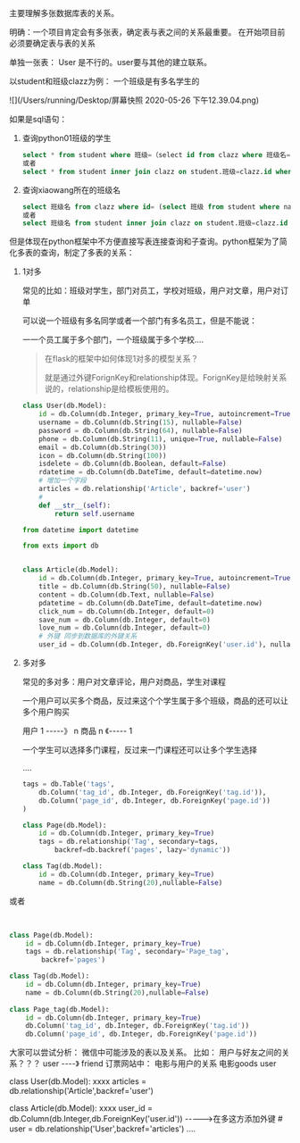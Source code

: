 主要理解多张数据库表的关系。

明确：一个项目肯定会有多张表，确定表与表之间的关系最重要。
在开始项目前必须要确定表与表的关系

单独一张表： User 是不行的。user要与其他的建立联系。

以student和班级clazz为例：
一个班级是有多名学生的

![](/Users/running/Desktop/屏幕快照 2020-05-26 下午12.39.04.png)

如果是sql语句：

1. 查询python01班级的学生

   ```sql
   select * from student where 班级=（select id from clazz where 班级名=‘python01’）
   或者
   select * from student inner join clazz on student.班级=clazz.id where clazz.班级名='python01' 
   ```

   

2. 查询xiaowang所在的班级名

   ```sql
   select 班级名 from clazz where id= (select 班级 from student where name='xiaowang')
   或者
   select 班级名 from student inner join clazz on student.班级=clazz.id where name='xiaowang'
   ```

   

但是体现在python框架中不方便直接写表连接查询和子查询。python框架为了简化多表的查询，制定了多表的关系：

1. 1对多

   常见的比如：班级对学生，部门对员工，学校对班级，用户对文章，用户对订单

   可以说一个班级有多名同学或者一个部门有多名员工，但是不能说：

   一一个员工属于多个部门，一个班级属于多个学校....

   > 在flask的框架中如何体现1对多的模型关系？
   >
   > 就是通过外键ForignKey和relationship体现。ForignKey是给映射关系说的，relationship是给模板使用的。

   ```python
   class User(db.Model):
       id = db.Column(db.Integer, primary_key=True, autoincrement=True)
       username = db.Column(db.String(15), nullable=False)
       password = db.Column(db.String(64), nullable=False)
       phone = db.Column(db.String(11), unique=True, nullable=False)
       email = db.Column(db.String(30))
       icon = db.Column(db.String(100))
       isdelete = db.Column(db.Boolean, default=False)
       rdatetime = db.Column(db.DateTime, default=datetime.now)
       # 增加一个字段
       articles = db.relationship('Article', backref='user')
       #
       def __str__(self):
           return self.username
   ```

   ```python
   from datetime import datetime
   
   from exts import db
   
   
   class Article(db.Model):
       id = db.Column(db.Integer, primary_key=True, autoincrement=True)
       title = db.Column(db.String(50), nullable=False)
       content = db.Column(db.Text, nullable=False)
       pdatetime = db.Column(db.DateTime, default=datetime.now)
       click_num = db.Column(db.Integer, default=0)
       save_num = db.Column(db.Integer, default=0)
       love_num = db.Column(db.Integer, default=0)
       # 外键 同步到数据库的外键关系
       user_id = db.Column(db.Integer, db.ForeignKey('user.id'), nullable=False)
   
   ```

   

2. 多对多

   常见的多对多：用户对文章评论，用户对商品，学生对课程

   一个用户可以买多个商品，反过来这个个学生属于多个班级，商品的还可以让多个用户购买
   
   用户 1 -----》 n 商品
     n  《-----  1

   一个学生可以选择多门课程，反过来一门课程还可以让多个学生选择

   ....

   ```python
   tags = db.Table('tags',
       db.Column('tag_id', db.Integer, db.ForeignKey('tag.id')),
       db.Column('page_id', db.Integer, db.ForeignKey('page.id'))
   )
   
   class Page(db.Model):
       id = db.Column(db.Integer, primary_key=True)
       tags = db.relationship('Tag', secondary=tags,
           backref=db.backref('pages', lazy='dynamic'))
   
   class Tag(db.Model):
       id = db.Column(db.Integer, primary_key=True)
       name = db.Column(db.String(20),nullable=False)
   ```

或者

​	

```python
class Page(db.Model):
    id = db.Column(db.Integer, primary_key=True)
    tags = db.relationship('Tag', secondary='Page_tag',
        backref='pages')

class Tag(db.Model):
    id = db.Column(db.Integer, primary_key=True)
    name = db.Column(db.String(20),nullable=False)
    
class Page_tag(db.Model):
    id = db.Column(db.Integer, primary_key=True)
    db.Column('tag_id', db.Integer, db.ForeignKey('tag.id'))
    db.Column('page_id', db.Integer, db.ForeignKey('page.id'))
```

大家可以尝试分析：
微信中可能涉及的表以及关系。 比如： 用户与好友之间的关系？？？ 
user ----》  friend
订票网站中： 电影与用户的关系
电影goods  user

class User(db.Model):
    xxxx
    articles = db.relationship('Article',backref='user')

class Article(db.Model):
    xxxx
    user_id = db.Column(db.Integer,db.ForeignKey('user.id'))   ----->在多这方添加外键
    # user = db.relationship('User',backref='articles')
....
